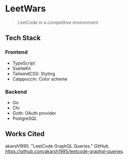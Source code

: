 # LeetWars

> LeetCode in a competitive environment

## Tech Stack

### Frontend

- TypeScript
- SvelteKit
- TailwindCSS: Styling
- Catppuccin: Color scheme

### Backend

- Go
- Chi
- Goth: OAuth provider
- PostgreSQL

## Works Cited

akarsh1995. "LeetCode GraphQL Queries." *GitHub*, https://github.com/akarsh1995/leetcode-graphql-queries.
